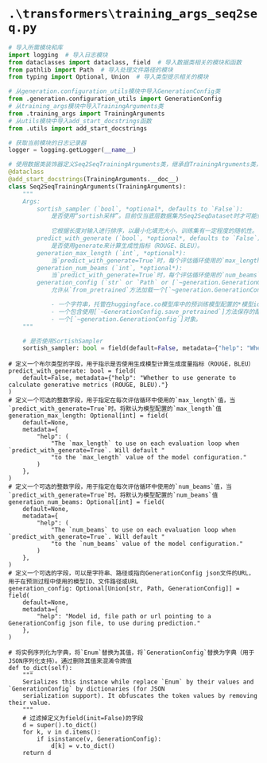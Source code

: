 # `.\transformers\training_args_seq2seq.py`

```py
# 导入所需模块和库
import logging  # 导入日志模块
from dataclasses import dataclass, field  # 导入数据类相关的模块和函数
from pathlib import Path  # 导入处理文件路径的模块
from typing import Optional, Union  # 导入类型提示相关的模块

# 从generation.configuration_utils模块中导入GenerationConfig类
from .generation.configuration_utils import GenerationConfig
# 从training_args模块中导入TrainingArguments类
from .training_args import TrainingArguments
# 从utils模块中导入add_start_docstrings函数
from .utils import add_start_docstrings

# 获取当前模块的日志记录器
logger = logging.getLogger(__name__)

# 使用数据类装饰器定义Seq2SeqTrainingArguments类，继承自TrainingArguments类，并添加文档字符串
@dataclass
@add_start_docstrings(TrainingArguments.__doc__)
class Seq2SeqTrainingArguments(TrainingArguments):
    """
    Args:
        sortish_sampler (`bool`, *optional*, defaults to `False`):
            是否使用“sortish采样”。目前仅当底层数据集为Seq2SeqDataset时才可能使用，但将来会普遍可用。
            
            它根据长度对输入进行排序，以最小化填充大小，训练集有一定程度的随机性。
        predict_with_generate (`bool`, *optional*, defaults to `False`):
            是否使用generate来计算生成性指标（ROUGE、BLEU）。
        generation_max_length (`int`, *optional*):
            当`predict_with_generate=True`时，每个评估循环使用的`max_length`。将默认为模型配置的`max_length`值。
        generation_num_beams (`int`, *optional*):
            当`predict_with_generate=True`时，每个评估循环使用的`num_beams`。将默认为模型配置的`num_beams`值。
        generation_config (`str` or `Path` or [`~generation.GenerationConfig`], *optional*):
            允许从`from_pretrained`方法加载一个[`~generation.GenerationConfig`]。这可以是：

            - 一个字符串，托管在huggingface.co模型库中的预训练模型配置的*模型id*。有效的模型id可以位于根级别，例如`bert-base-uncased`，或者在用户或组织名称下的命名空间中，例如`dbmdz/bert-base-german-cased`。
            - 一个包含使用[`~GenerationConfig.save_pretrained`]方法保存的配置文件的*目录*的路径，例如`./my_model_directory/`。
            - 一个[`~generation.GenerationConfig`]对象。
    """

    # 是否使用SortishSampler
    sortish_sampler: bool = field(default=False, metadata={"help": "Whether to use SortishSampler or not."})
```  
    # 定义一个布尔类型的字段，用于指示是否使用生成模型计算生成度量指标（ROUGE，BLEU）
    predict_with_generate: bool = field(
        default=False, metadata={"help": "Whether to use generate to calculate generative metrics (ROUGE, BLEU)."}
    )
    # 定义一个可选的整数字段，用于指定在每次评估循环中使用的`max_length`值，当`predict_with_generate=True`时。将默认为模型配置的`max_length`值
    generation_max_length: Optional[int] = field(
        default=None,
        metadata={
            "help": (
                "The `max_length` to use on each evaluation loop when `predict_with_generate=True`. Will default "
                "to the `max_length` value of the model configuration."
            )
        },
    )
    # 定义一个可选的整数字段，用于指定在每次评估循环中使用的`num_beams`值，当`predict_with_generate=True`时。将默认为模型配置的`num_beams`值
    generation_num_beams: Optional[int] = field(
        default=None,
        metadata={
            "help": (
                "The `num_beams` to use on each evaluation loop when `predict_with_generate=True`. Will default "
                "to the `num_beams` value of the model configuration."
            )
        },
    )
    # 定义一个可选的字段，可以是字符串、路径或指向GenerationConfig json文件的URL，用于在预测过程中使用的模型ID、文件路径或URL
    generation_config: Optional[Union[str, Path, GenerationConfig]] = field(
        default=None,
        metadata={
            "help": "Model id, file path or url pointing to a GenerationConfig json file, to use during prediction."
        },
    )

    # 将实例序列化为字典，将`Enum`替换为其值，将`GenerationConfig`替换为字典（用于JSON序列化支持）。通过删除其值来混淆令牌值
    def to_dict(self):
        """
        Serializes this instance while replace `Enum` by their values and `GenerationConfig` by dictionaries (for JSON
        serialization support). It obfuscates the token values by removing their value.
        """
        # 过滤掉定义为field(init=False)的字段
        d = super().to_dict()
        for k, v in d.items():
            if isinstance(v, GenerationConfig):
                d[k] = v.to_dict()
        return d
```